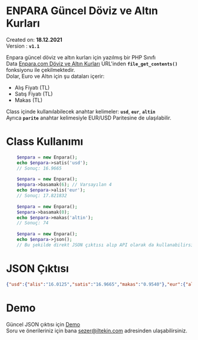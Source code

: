 # ENPARA Güncel Döviz ve Altın Kurları

Created on: <b>18.12.2021</b><br>
Version : <b>`v1.1`</b>

Enpara güncel döviz ve altın kurları için yazılmış bir PHP Sınıfı<br/>
Data [Enpara.com Döviz ve Altın Kurları](https://www.qnbfinansbank.enpara.com/hesaplar/doviz-ve-altin-kurlari) URL'inden <b>`file_get_contents()`</b> fonksiyonu ile çekilmektedir.<br>
Dolar, Euro ve Altın için şu dataları içerir:
- Alış Fiyatı (TL)
- Satış Fiyatı (TL)
- Makas (TL)

Class içinde kullanılabilecek anahtar kelimeler: <b>`usd`</b>, <b>`eur`</b>, <b>`altin`</b><br>
Ayrıca <b>`parite`</b> anahtar kelimesiyle EUR/USD Paritesine de ulaşılabilir.

# Class Kullanımı

```php
    $enpara = new Enpara();
    echo $enpara->satis('usd');
    // Sonuç: 16.9665
    
    $enpara = new Enpara();
    $enpara->basamak(6); // Varsayılan 4
    echo $enpara->alis('eur');
    // Sonuç: 17.821832
    
    $enpara = new Enpara();
    $enpara->basamak(0);
    echo $enpara->makas('altin');
    // Sonuç: 74
    
    $enpara = new Enpara();
    echo $enpara->json();
    // Bu şekilde direkt JSON çıktısı alıp API olarak da kullanabilirsiniz:
```
# JSON Çıktısı
```json
{"usd":{"alis":"16.0125","satis":"16.9665","makas":"0.9540"},"eur":{"alis":"17.8218","satis":"19.2604","makas":"1.4386"},"altin":{"alis":"911.9092","satis":"985.7262","makas":"73.8169"},"parite":{"alis":"1.1130","satis":"1.1352","makas":"0.0222"}}
```

# Demo
Güncel JSON çıktısı için [Demo](https://code.iltekin.com/api/enpara.php)<br>
Soru ve önerileriniz için bana sezer@iltekin.com adresinden ulaşabilirsiniz.
